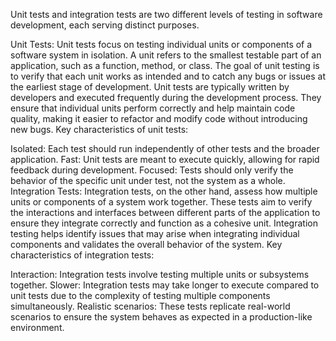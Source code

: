 Unit tests and integration tests are two different levels of testing in software development, each serving distinct purposes.

Unit Tests:
Unit tests focus on testing individual units or components of a software system in isolation. A unit refers to the smallest testable part of an application, such as a function, method, or class. The goal of unit testing is to verify that each unit works as intended and to catch any bugs or issues at the earliest stage of development. Unit tests are typically written by developers and executed frequently during the development process. They ensure that individual units perform correctly and help maintain code quality, making it easier to refactor and modify code without introducing new bugs.
Key characteristics of unit tests:

Isolated: Each test should run independently of other tests and the broader application.
Fast: Unit tests are meant to execute quickly, allowing for rapid feedback during development.
Focused: Tests should only verify the behavior of the specific unit under test, not the system as a whole.
Integration Tests:
Integration tests, on the other hand, assess how multiple units or components of a system work together. These tests aim to verify the interactions and interfaces between different parts of the application to ensure they integrate correctly and function as a cohesive unit. Integration testing helps identify issues that may arise when integrating individual components and validates the overall behavior of the system.
Key characteristics of integration tests:

Interaction: Integration tests involve testing multiple units or subsystems together.
Slower: Integration tests may take longer to execute compared to unit tests due to the complexity of testing multiple components simultaneously.
Realistic scenarios: These tests replicate real-world scenarios to ensure the system behaves as expected in a production-like environment.
